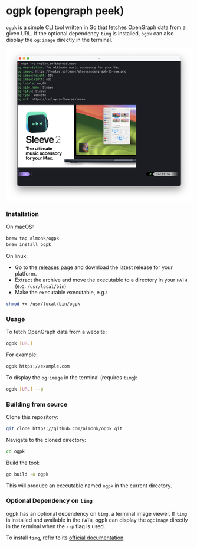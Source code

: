 # ogpk (opengraph peek)

`ogpk` is a simple CLI tool written in Go that fetches OpenGraph data from a given URL. If the optional dependency `timg` is installed, `ogpk` can also display the `og:image` directly in the terminal.

<img src="./dist/screen.png"/>

### Installation

On macOS:

```bash
brew tap almonk/ogpk
brew install ogpk
```

On linux:

* Go to the [releases page](/releases) and download the latest release for your platform.
* Extract the archive and move the executable to a directory in your `PATH` (e.g. `/usr/local/bin`)
* Make the executable executable, e.g.:

```bash
chmod +x /usr/local/bin/ogpk
```

### Usage

To fetch OpenGraph data from a website:
```bash
ogpk [URL]
```

For example:
```bash
ogpk https://example.com
```

To display the `og:image` in the terminal (requires `timg`):
```bash
ogpk [URL] --p
```

### Building from source

Clone this repository:
```bash
git clone https://github.com/almonk/ogpk.git
```
Navigate to the cloned directory:
```bash
cd ogpk
```

Build the tool:
```bash
go build -o ogpk
```

This will produce an executable named `ogpk` in the current directory.


### Optional Dependency on `timg`

ogpk has an optional dependency on `timg`, a terminal image viewer. If `timg` is installed and available in the `PATH`, ogpk can display the `og:image` directly in the terminal when the `--p` flag is used.

To install `timg`, refer to its [official documentation](https://github.com/hzeller/timg).

